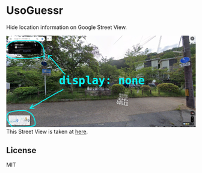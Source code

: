 # UsoGuessr
Hide location information on Google Street View.

![capture](assets/streetview_display_none.jpg)
This Street View is taken at [here](https://www.google.com/maps/@35.0249712,135.7961823,3a,75y,72.7h,92.61t/data=!3m7!1e1!3m5!1s0PZMT2f9JK51zuFHQk4xrg!2e0!6shttps:%2F%2Fstreetviewpixels-pa.googleapis.com%2Fv1%2Fthumbnail%3Fpanoid%3D0PZMT2f9JK51zuFHQk4xrg%26cb_client%3Dmaps_sv.share%26w%3D900%26h%3D600%26yaw%3D72.69658137934994%26pitch%3D-2.605488317414384%26thumbfov%3D90!7i16384!8i8192).

## License
MIT